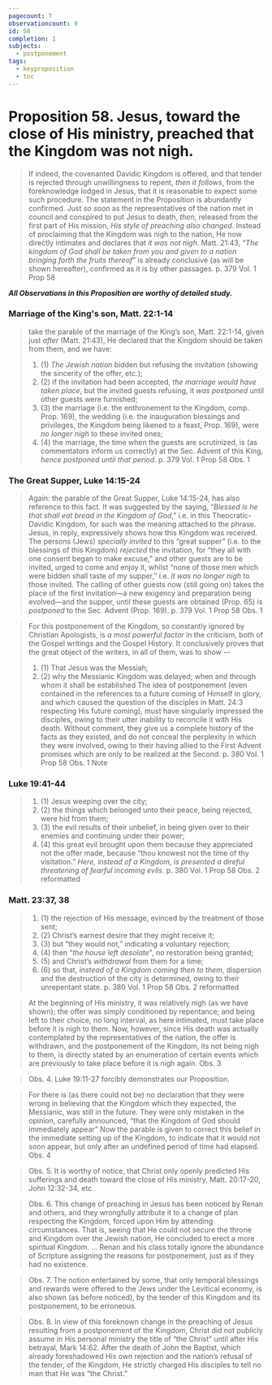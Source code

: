 ```yaml
---
pagecount: 7
observationcount: 9
id: 58
completion: 1
subjects:
  - postponement
tags:
  - keyproposition
  - toc
---
```

# Proposition 58. Jesus, toward the close of His ministry, preached that the Kingdom was not nigh.

>If indeed, the covenanted Davidic Kingdom is offered, and that tender is rejected through unwillingness to repent, *then it follows*, from the foreknowledge lodged in Jesus, that it is reasonable to expect some such procedure. The statement in the Proposition is abundantly confirmed. Just *so soon* as the representatives of the nation met in council and conspired to put Jesus to death, *then*, released from the first part of His mission, *His style of preaching also changed*. Instead of proclaiming that the Kingdom was nigh to the nation, He now directly intimates and declares that *it was not nigh*. Matt. 21:43, “*The kingdom of God shall be taken from you and given to a nation bringing forth the fruits thereof*” is already conclusive (as will be shown hereafter), confirmed as it is by other passages.
>p. 379 Vol. 1 Prop 58

***All Observations in this Proposition are worthy of detailed study.***

### Marriage of the King's son, Matt. 22:1-14
>take the parable of the marriage of the King’s son, Matt. 22:1-14, given just *after* (Matt. 21:43), He declared that the Kingdom should be taken from them, and we have: 
>1. (1) *The Jewish nation* bidden but refusing the invitation (showing the sincerity of the offer, etc.); 
>2. (2) if the invitation had been accepted, *the marriage would have taken place*, but the invited guests refusing, it *was postponed* until other guests were furnished; 
>3. (3) the marriage (i.e. the enthronement to the Kingdom, comp. Prop. 169), the wedding (i.e. the inauguration blessings and privileges, the Kingdom being likened to a feast, Prop. 169), were *no longer nigh* to these invited ones; 
>4. (4) the marriage, the time when the guests are scrutinized, is (as commentators inform us correctly) at the Sec. Advent of this King, *hence postponed until that period*.
> p. 379 Vol. 1 Prop 58 Obs. 1

### The Great Supper, Luke 14:15-24
>Again: the parable of the Great Supper, Luke 14:15-24, has also reference to this fact. It was suggested by the saying, “*Blessed is he that shall eat bread in the Kingdom of God*,” i.e. in this Theocratic-Davidic Kingdom, for such was the meaning attached to the phrase. Jesus, in reply, expressively shows how this Kingdom was received. The persons (Jews) *specially invited* to this “great supper” (i.e. to the blessings of this Kingdom) *rejected* the invitation, for “they all with one consent began to make excuse,” and other guests are to be invited, urged to come and enjoy it, whilst “none of those men which were bidden shall taste of my supper,” i.e. *it was no longer nigh* to those invited. The calling of other guests now (still going on) takes the place of the first invitation—a new exigency and preparation being evolved—and the supper, until these guests are obtained (Prop. 65) is *postponed* to the Sec. Advent (Prop. 169).
>p. 379 Vol. 1 Prop 58 Obs. 1

>For this postponement of the Kingdom, so constantly ignored by Christian Apologists, is *a most powerful factor* in the criticism, both of the Gospel writings and the Gospel History.  It conclusively proves that the great object of the writers, in all of them, was to show -- 
>1. (1) That Jesus was the Messiah; 
>2. (2) why the Messianic Kingdom was delayed; when and through whom it shall be established
>The idea of postponement (even contained in the references to a future coming of Himself in glory, and which caused the question of the disciples in Matt. 24:3 respecting His future coming), must have singularly impressed the disciples, owing to their utter inability to reconcile it with His death. Without comment, they give us a complete history of the facts as they existed, and do not conceal the perplexity in which they were involved, owing to their having allied to the First Advent promises which are only to be realized at the Second.
>p. 380 Vol. 1 Prop 58 Obs. 1 Note
### Luke 19:41-44
>1. (1) Jesus weeping over the city; 
>2. (2) the things which belonged unto their peace, being rejected, were hid from them; 
>3. (3) the evil results of their unbelief, in being given over to their enemies and continuing under their power; 
>4. (4) this great evil brought upon them because they appreciated not the offer made, because “thou knowest not the time of thy visitation.” *Here, instead of a Kingdom, is presented a direful threatening of fearful incoming evils*.
>p. 380 Vol. 1 Prop 58 Obs. 2 reformatted
### Matt. 23:37, 38
>1. (1) the rejection of His message, evinced by the treatment of those sent; 
>2. (2) Christ’s earnest desire that they might receive it; 
>3. (3) but “they would not,” indicating a voluntary rejection; 
>4. (4) then “*the house left desolate*", no restoration being granted; 
>5. (5) and Christ’s *withdrawal* from them for a time; 
>6. (6) so that, *instead of a Kingdom coming then to them*, dispersion and the destruction of the city is determined, owing to their unrepentant state.
>p. 380 Vol. 1 Prop 58 Obs. 2 reformatted

>At the beginning of His ministry, it was relatively nigh (as we have shown); the offer was simply conditioned by repentance; and being left to their choice, no long interval, as here intimated, must take place before it is nigh to them. Now, however, since His death was actually contemplated by the representatives of the nation, the offer is withdrawn, and the postponement of the Kingdom, its not being nigh to them, is directly stated by an enumeration of certain events which are previously to take place before it is nigh again.
>Obs. 3

>Obs. 4. Luke 19:11-27 forcibly demonstrates our Proposition.

>For there is (as there could not be) no declaration that they were wrong in believing that the Kingdom which they expected, the Messianic, was still in the future. They were only mistaken in the opinion, carefully announced, “that the Kingdom of God should immediately appear” Now the parable is given to correct this belief in the immediate setting up of the Kingdom, to indicate that it would not soon appear, but only after an undefined period of time had elapsed.
>Obs. 4

>Obs. 5. It is worthy of notice, that Christ only openly predicted His sufferings and death toward the close of His ministry, Matt. 20:17-20, John 12:32-34, etc.

>Obs. 6. This change of preaching in Jesus has been noticed by Renan and others, and they wrongfully attribute it to a change of plan respecting the Kingdom, forced upon Him by attending circumstances. That is, seeing that He could not secure the throne and Kingdom over the Jewish nation, He concluded to erect a more spiritual Kingdom.
>...
>Renan and his class totally ignore the abundance of Scripture assigning the reasons for postponement, just as if they had no existence.

>Obs. 7. The notion entertained by some, that only temporal blessings and rewards were offered to the Jews under the Levitical economy, is also shown (as before noticed), by the tender of this Kingdom and its postponement, to be erroneous.

>Obs. 8. In view of this foreknown change in the preaching of Jesus resulting from a postponement of the Kingdom, Christ did not publicly assume in His personal ministry the title of “the Christ” until after His betrayal, Mark 14:62. After the death of John the Baptist, which already foreshadowed His own rejection and the nation’s refusal of the tender, of the Kingdom, He strictly charged His disciples to tell no man that He was “the Christ.”
